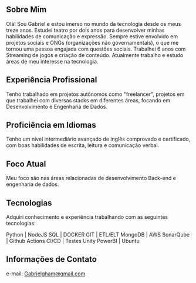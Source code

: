 ## Sobre Mim
Olá! Sou  Gabriel e estou imerso no mundo da tecnologia desde os meus treze anos. Estudei teatro por dois anos para desenvolver minhas habilidades de comunicação e expressão. Sempre estive envolvido em projetos sociais e ONGs (organizações não governamentais), o que me tornou uma pessoa engajada com questões sociais. Trabalhei 6 anos com Streaming de jogos e criação de conteúdo. Atualmente trabalho e estudo áreas de meu interesse na tecnologia.

## Experiência Profissional

Tenho trabalhado em projetos autônomos como "freelancer", projetos em que trabalhei com diversas stacks em diferentes áreas, focando em Desenvolvimento e Engenharia de Dados.

## Proficiência em Idiomas

Tenho um nível intermediário avançado de inglês comprovado e certificado, com boas habilidades de escrita, leitura e comunicação verbal.

## Foco Atual

Meu foco são nas  áreas relacionadas de desenvolvimento Back-end e engenharia de dados.

## Tecnologias

Adquiri conhecimento e experiência trabalhando com as seguintes tecnologias:

Python | NodeJS
SQL | DOCKER
GIT | ETL/ELT
MongoDB | AWS
SonarQube | Github Actions
CI/CD | Testes Unity
PowerBI | Ubuntu


## Informações de Contato

e-mail: Gabrielgham@gmail.com.
